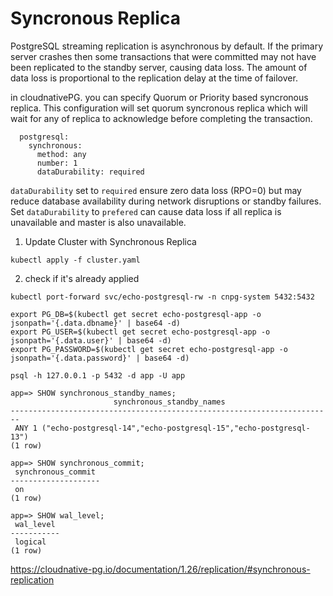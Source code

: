 # Syncronous Replica

PostgreSQL streaming replication is asynchronous by default. If the primary server crashes then some transactions that were committed may not have been replicated to the standby server, causing data loss. The amount of data loss is proportional to the replication delay at the time of failover.

in cloudnativePG. you can specify Quorum or Priority based syncronous replica. This configuration will set quorum syncronous replica which will wait for any of replica to acknowledge before completing the transaction.
```
  postgresql:
    synchronous:
      method: any
      number: 1
      dataDurability: required
```
`dataDurability` set to `required` ensure zero data loss (RPO=0) but may reduce database availability during network disruptions or standby failures. Set `dataDurability` to `prefered` can cause data loss if all replica is unavailable and master is also unavailable.

1. Update Cluster with Synchronous Replica
```
kubectl apply -f cluster.yaml
```
2. check if it's already applied
```
kubectl port-forward svc/echo-postgresql-rw -n cnpg-system 5432:5432

export PG_DB=$(kubectl get secret echo-postgresql-app -o jsonpath='{.data.dbname}' | base64 -d)
export PG_USER=$(kubectl get secret echo-postgresql-app -o jsonpath='{.data.user}' | base64 -d)
export PG_PASSWORD=$(kubectl get secret echo-postgresql-app -o jsonpath='{.data.password}' | base64 -d)

psql -h 127.0.0.1 -p 5432 -d app -U app

app=> SHOW synchronous_standby_names;
                       synchronous_standby_names
------------------------------------------------------------------------
 ANY 1 ("echo-postgresql-14","echo-postgresql-15","echo-postgresql-13")
(1 row)

app=> SHOW synchronous_commit;
 synchronous_commit
--------------------
 on
(1 row)

app=> SHOW wal_level;
 wal_level
-----------
 logical
(1 row)
```

https://cloudnative-pg.io/documentation/1.26/replication/#synchronous-replication